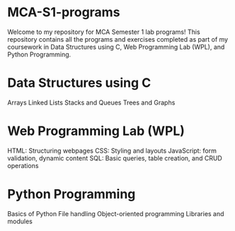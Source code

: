 # MCA-S1-programs
Welcome to my repository for MCA Semester 1 lab programs! This repository contains all the programs and exercises completed as part of my coursework in Data Structures using C, Web Programming Lab (WPL), and Python Programming.
# Data Structures using C
Arrays
Linked Lists
Stacks and Queues
Trees and Graphs
# Web Programming Lab (WPL)
HTML: Structuring webpages
CSS: Styling and layouts
JavaScript: form validation, dynamic content
SQL: Basic queries, table creation, and CRUD operations
# Python Programming
Basics of Python
File handling
Object-oriented programming
Libraries and modules
